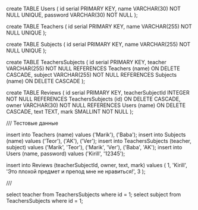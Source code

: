 create TABLE Users (
    id serial PRIMARY KEY,
    name VARCHAR(30) NOT NULL UNIQUE,
    password VARCHAR(30) NOT NULL
);

create TABLE Teachers (
    id serial PRIMARY KEY,
    name VARCHAR(255) NOT NULL UNIQUE
);

create TABLE Subjects (
    id serial PRIMARY KEY,
    name VARCHAR(255) NOT NULL UNIQUE
);

create TABLE TeachersSubjects (
    id serial PRIMARY KEY,
    teacher VARCHAR(255) NOT NULL REFERENCES Teachers (name) ON DELETE CASCADE,
    subject VARCHAR(255) NOT NULL REFERENCES Subjects (name) ON DELETE CASCADE
);

create TABLE Reviews (
    id serial PRIMARY KEY,
    teacherSubjectId INTEGER NOT NULL REFERENCES TeachersSubjects (id) ON DELETE CASCADE,
    owner VARCHAR(30) NOT NULL REFERENCES Users (name) ON DELETE CASCADE,
    text TEXT,
    mark SMALLINT NOT NULL
);




/// Тестовые данные

insert into Teachers (name) values ('Marik'), ('Baba');
insert into Subjects (name) values ('Teor'), ('AK'), ('Ver');
insert into TeachersSubjects (teacher, subject) values ('Marik', 'Teor'), ('Marik', 'Ver'), ('Baba', 'AK');
insert into Users (name, password) values ('Kirill', '12345');

insert into Reviews (teacherSubjectId, owner, text, mark) 
    values 
    (
        1,
        'Kirill',
        'Это плохой предмет и препод мне не нравиться!',
        3
    );

///

select teacher from TeachersSubjects where id = 1;
select subject from TeachersSubjects where id = 1;
